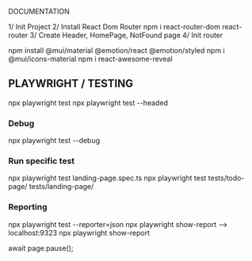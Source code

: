 DOCUMENTATION

1/ Init Project
2/ Install React Dom Router
npm i react-router-dom
react-router
3/ Create Header, HomePage, NotFound page
4/ Init router

npm install @mui/material @emotion/react @emotion/styled
npm i @mui/icons-material
npm i react-awesome-reveal

## PLAYWRIGHT / TESTING

npx playwright test
npx playwright test --headed

### Debug

npx playwright test --debug

### Run specific test

npx playwright test landing-page.spec.ts
npx playwright test tests/todo-page/ tests/landing-page/

### Reporting

npx playwright test --reporter=json
npx playwright show-report --> localhost:9323
npx playwright show-report

await page.pause();
